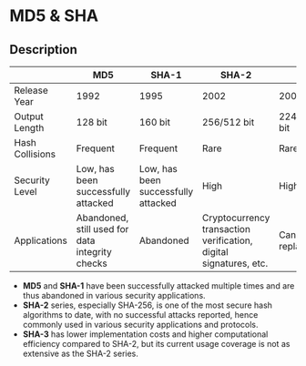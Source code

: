 # MD5 & SHA

## Description

|                 | MD5                                             | SHA-1                               | SHA-2                                                             | SHA-3                        |
|-----------------|-------------------------------------------------|-------------------------------------|-------------------------------------------------------------------|------------------------------|
| Release Year    | 1992                                            | 1995                                | 2002                                                              | 2008                         |
| Output Length   | 128 bit                                         | 160 bit                             | 256/512 bit                                                       | 224/256/384/512 bit          |
| Hash Collisions | Frequent                                        | Frequent                            | Rare                                                              | Rare                         |
| Security Level  | Low, has been successfully attacked             | Low, has been successfully attacked | High                                                              | High                         |
| Applications    | Abandoned, still used for data integrity checks | Abandoned                           | Cryptocurrency transaction verification, digital signatures, etc. | Can be used to replace SHA-2 |

- **MD5** and **SHA-1** have been successfully attacked multiple times and are thus abandoned in various security applications.
- **SHA-2** series, especially SHA-256, is one of the most secure hash algorithms to date, with no successful attacks reported, hence commonly used in various security applications and protocols.
- **SHA-3** has lower implementation costs and higher computational efficiency compared to SHA-2, but its current usage coverage is not as extensive as the SHA-2 series.
